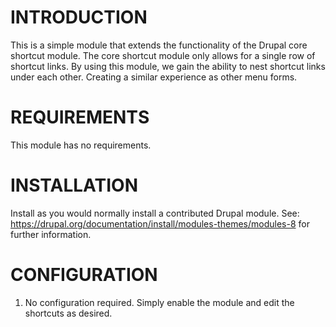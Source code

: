 INTRODUCTION
============

This is a simple module that extends the functionality of the Drupal core
shortcut module.
The core shortcut module only allows for a single row of shortcut links.
By using this module, we gain the ability to
nest shortcut links under each other. Creating a similar experience as 
other menu forms.


REQUIREMENTS
============
This module has no requirements.


INSTALLATION
============

Install as you would normally install a contributed Drupal module. See:
   https://drupal.org/documentation/install/modules-themes/modules-8
   for further information.


CONFIGURATION
=============
1. No configuration required. Simply enable the module and edit the shortcuts 
as desired.
